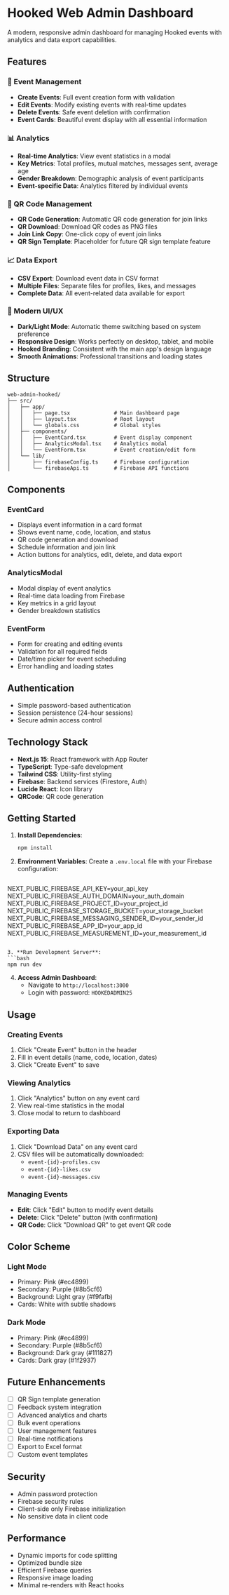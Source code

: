 # Hooked Web Admin Dashboard

A modern, responsive admin dashboard for managing Hooked events with analytics and data export capabilities.

## Features

### 🎯 Event Management
- **Create Events**: Full event creation form with validation
- **Edit Events**: Modify existing events with real-time updates
- **Delete Events**: Safe event deletion with confirmation
- **Event Cards**: Beautiful event display with all essential information

### 📊 Analytics
- **Real-time Analytics**: View event statistics in a modal
- **Key Metrics**: Total profiles, mutual matches, messages sent, average age
- **Gender Breakdown**: Demographic analysis of event participants
- **Event-specific Data**: Analytics filtered by individual events

### 📱 QR Code Management
- **QR Code Generation**: Automatic QR code generation for join links
- **QR Download**: Download QR codes as PNG files
- **Join Link Copy**: One-click copy of event join links
- **QR Sign Template**: Placeholder for future QR sign template feature

### 📈 Data Export
- **CSV Export**: Download event data in CSV format
- **Multiple Files**: Separate files for profiles, likes, and messages
- **Complete Data**: All event-related data available for export

### 🎨 Modern UI/UX
- **Dark/Light Mode**: Automatic theme switching based on system preference
- **Responsive Design**: Works perfectly on desktop, tablet, and mobile
- **Hooked Branding**: Consistent with the main app's design language
- **Smooth Animations**: Professional transitions and loading states

## Structure

```
web-admin-hooked/
├── src/
│   ├── app/
│   │   ├── page.tsx              # Main dashboard page
│   │   ├── layout.tsx            # Root layout
│   │   └── globals.css           # Global styles
│   ├── components/
│   │   ├── EventCard.tsx         # Event display component
│   │   ├── AnalyticsModal.tsx    # Analytics modal
│   │   └── EventForm.tsx         # Event creation/edit form
│   └── lib/
│       ├── firebaseConfig.ts     # Firebase configuration
│       └── firebaseApi.ts        # Firebase API functions
```

## Components

### EventCard
- Displays event information in a card format
- Shows event name, code, location, and status
- QR code generation and download
- Schedule information and join link
- Action buttons for analytics, edit, delete, and data export

### AnalyticsModal
- Modal display of event analytics
- Real-time data loading from Firebase
- Key metrics in a grid layout
- Gender breakdown statistics

### EventForm
- Form for creating and editing events
- Validation for all required fields
- Date/time picker for event scheduling
- Error handling and loading states

## Authentication

- Simple password-based authentication
- Session persistence (24-hour sessions)
- Secure admin access control

## Technology Stack

- **Next.js 15**: React framework with App Router
- **TypeScript**: Type-safe development
- **Tailwind CSS**: Utility-first styling
- **Firebase**: Backend services (Firestore, Auth)
- **Lucide React**: Icon library
- **QRCode**: QR code generation

## Getting Started

1. **Install Dependencies**:
   ```bash
   npm install
   ```

2. **Environment Variables**:
Create a `.env.local` file with your Firebase configuration:
   ```
NEXT_PUBLIC_FIREBASE_API_KEY=your_api_key
NEXT_PUBLIC_FIREBASE_AUTH_DOMAIN=your_auth_domain
NEXT_PUBLIC_FIREBASE_PROJECT_ID=your_project_id
NEXT_PUBLIC_FIREBASE_STORAGE_BUCKET=your_storage_bucket
NEXT_PUBLIC_FIREBASE_MESSAGING_SENDER_ID=your_sender_id
NEXT_PUBLIC_FIREBASE_APP_ID=your_app_id
   NEXT_PUBLIC_FIREBASE_MEASUREMENT_ID=your_measurement_id
   ```

3. **Run Development Server**:
   ```bash
   npm run dev
   ```

4. **Access Admin Dashboard**:
   - Navigate to `http://localhost:3000`
   - Login with password: `HOOKEDADMIN25`

## Usage

### Creating Events
1. Click "Create Event" button in the header
2. Fill in event details (name, code, location, dates)
3. Click "Create Event" to save

### Viewing Analytics
1. Click "Analytics" button on any event card
2. View real-time statistics in the modal
3. Close modal to return to dashboard

### Exporting Data
1. Click "Download Data" on any event card
2. CSV files will be automatically downloaded:
   - `event-{id}-profiles.csv`
   - `event-{id}-likes.csv`
   - `event-{id}-messages.csv`

### Managing Events
- **Edit**: Click "Edit" button to modify event details
- **Delete**: Click "Delete" button (with confirmation)
- **QR Code**: Click "Download QR" to get event QR code

## Color Scheme

### Light Mode
- Primary: Pink (#ec4899)
- Secondary: Purple (#8b5cf6)
- Background: Light gray (#f9fafb)
- Cards: White with subtle shadows

### Dark Mode
- Primary: Pink (#ec4899)
- Secondary: Purple (#8b5cf6)
- Background: Dark gray (#111827)
- Cards: Dark gray (#1f2937)

## Future Enhancements

- [ ] QR Sign template generation
- [ ] Feedback system integration
- [ ] Advanced analytics and charts
- [ ] Bulk event operations
- [ ] User management features
- [ ] Real-time notifications
- [ ] Export to Excel format
- [ ] Custom event templates

## Security

- Admin password protection
- Firebase security rules
- Client-side only Firebase initialization
- No sensitive data in client code

## Performance

- Dynamic imports for code splitting
- Optimized bundle size
- Efficient Firebase queries
- Responsive image loading
- Minimal re-renders with React hooks
